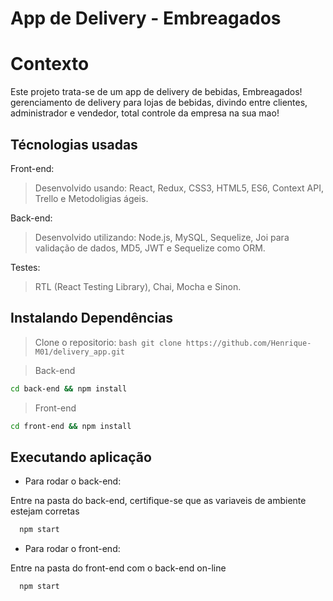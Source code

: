 # App de Delivery - Embreagados

# Contexto
Este projeto trata-se de um app de delivery de bebidas, Embreagados! gerenciamento de delivery para lojas de bebidas, divindo entre clientes, administrador e vendedor, total controle da empresa na sua mao!

## Técnologias usadas

Front-end:
> Desenvolvido usando: React, Redux, CSS3, HTML5, ES6, Context API, Trello e Metodoligias ágeis.

Back-end:
> Desenvolvido utilizando: Node.js, MySQL, Sequelize, Joi para validação de dados, MD5, JWT e Sequelize como ORM.


Testes:
> RTL (React Testing Library), Chai, Mocha e Sinon.


## Instalando Dependências

>Clone o repositorio:
    ```bash
    git clone https://github.com/Henrique-M01/delivery_app.git
    ```

> Back-end
```bash
cd back-end && npm install
``` 

> Front-end
```bash
cd front-end && npm install
``` 
## Executando aplicação

* Para rodar o back-end:

Entre na pasta do back-end, certifique-se que as variaveis de ambiente estejam corretas

  ```bash
    npm start
  ```

* Para rodar o front-end:

Entre na pasta do front-end com o back-end on-line

  ```bash
    npm start
  ```
